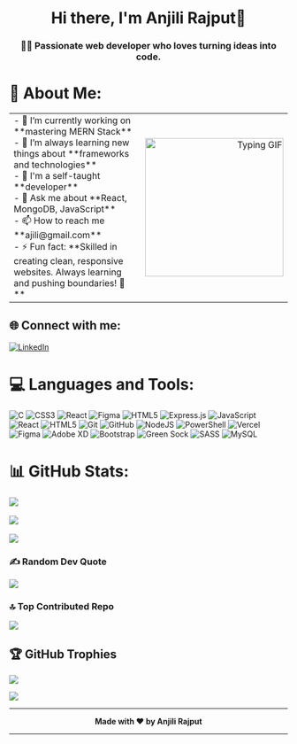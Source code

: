 <h1 align="center">Hi there, I'm Anjili Rajput👋</h1>
<h3 align="center"> 👩‍💻 Passionate web developer who loves turning ideas into code.</h3>

# 💫 About Me:
<table border="0">
  <tr>
    <td>
      - 🔭 I’m currently working on **mastering MERN Stack** <br>
      - 🌱 I’m always learning new things about **frameworks and technologies** <br>
      - 👯 I'm a self-taught **developer** <br>
      - 💬 Ask me about **React, MongoDB, JavaScript** <br>
      - 📫 How to reach me **ajili@gmail.com** <br>
      - ⚡ Fun fact: **Skilled in creating clean, responsive websites. Always learning and pushing boundaries! 🚀**
    </td>
    <td align="right">
      <img src="https://cdn.dribbble.com/users/1857592/screenshots/3848396/character-typing.gif" width="250" alt="Typing GIF"/>
    </td>
  </tr>
</table>

## 🌐 Connect with me:
 [![LinkedIn](https://img.shields.io/badge/LinkedIn-%230077B5.svg?logo=linkedin&logoColor=white)]([https://www.linkedin.com/in/pramod-laha-2869552b5/](https://www.linkedin.com/in/anjli-rajput-107a64300/)) 

# 💻 Languages and Tools:
![C](https://img.shields.io/badge/c-%2300599C.svg?style=for-the-badge&logo=c&logoColor=white) ![CSS3](https://img.shields.io/badge/css3-%231572B6.svg?style=for-the-badge&logo=css3&logoColor=white) ![React](https://img.shields.io/badge/react-%2320232a.svg?style=for-the-badge&logo=react&logoColor=%2361DAFB) ![Figma](https://img.shields.io/badge/figma-%23F24E1E.svg?style=for-the-badge&logo=figma&logoColor=white) ![HTML5](https://img.shields.io/badge/html5-%23E34F26.svg?style=for-the-badge&logo=html5&logoColor=white) ![Express.js](https://img.shields.io/badge/express.js-%23404d59.svg?style=for-the-badge&logo=express&logoColor=%2361DAFB) ![JavaScript](https://img.shields.io/badge/javascript-%23323330.svg?style=for-the-badge&logo=javascript&logoColor=%23F7DF1E) ![React](https://img.shields.io/badge/react-%2320232a.svg?style=for-the-badge&logo=react&logoColor=%2361DAFB) ![HTML5](https://img.shields.io/badge/html5-%23E34F26.svg?style=for-the-badge&logo=html5&logoColor=white) ![Git](https://img.shields.io/badge/git-%23F05033.svg?style=for-the-badge&logo=git&logoColor=white) ![GitHub](https://img.shields.io/badge/github-%23121011.svg?style=for-the-badge&logo=github&logoColor=white) ![NodeJS](https://img.shields.io/badge/node.js-6DA55F?style=for-the-badge&logo=node.js&logoColor=white) ![PowerShell](https://img.shields.io/badge/PowerShell-%235391FE.svg?style=for-the-badge&logo=powershell&logoColor=white) ![Vercel](https://img.shields.io/badge/vercel-%23000000.svg?style=for-the-badge&logo=vercel&logoColor=white) ![Figma](https://img.shields.io/badge/figma-%23F24E1E.svg?style=for-the-badge&logo=figma&logoColor=white) ![Adobe XD](https://img.shields.io/badge/Adobe%20XD-470137?style=for-the-badge&logo=Adobe%20XD&logoColor=#FF61F6) ![Bootstrap](https://img.shields.io/badge/bootstrap-%238511FA.svg?style=for-the-badge&logo=bootstrap&logoColor=white) ![Green Sock](https://img.shields.io/badge/green%20sock-88CE02?style=for-the-badge&logo=greensock&logoColor=white) ![SASS](https://img.shields.io/badge/SASS-hotpink.svg?style=for-the-badge&logo=SASS&logoColor=white) ![MySQL](https://img.shields.io/badge/mysql-4479A1.svg?style=for-the-badge&logo=mysql&logoColor=white)

# 📊 GitHub Stats:
![](https://github-readme-stats.vercel.app/api?username=AnjliRajput03&theme=tokyonight&bg_color=00000000&hide_border=false&include_all_commits=true&count_private=true&show_icons=true&locale&show=prs_merged,prs_merged_percentage&rank_icon=github
)<br/><br/>
![](https://github-readme-streak-stats.herokuapp.com/?user=AnjliRajput03&theme=default&bg_color=00000000&hide_border=false&text_bold=true)<br/><br/>
![](https://github-readme-stats.vercel.app/api/top-langs/?username=AnjliRajput03&theme=tokyonight&bg_color=00000000&hide_border=false&include_all_commits=false&count_private=true&layout=compact&text_bold=true)

### ✍️ Random Dev Quote
![](https://quotes-github-readme.vercel.app/api?type=horizontal&theme=tokyonight&bg_color=00000000&text_bold=true)

### 🔝 Top Contributed Repo
![](https://github-contributor-stats.vercel.app/api?username=AnjliRajput03&limit=5&theme=tokyonight&bg_color=00000000&combine_all_yearly_contributions=true&show_icons=true&locale)

## 🏆 GitHub Trophies
![](https://github-profile-trophy.vercel.app/?username=AnjliRajput03&theme=radical&no-frame=false&no-bg=false&margin-w=4) <br/>

[![](https://visitcount.itsvg.in/api?id=AnjliRajput03&icon=7&color=6)](https://visitcount.itsvg.in)


---
<p align="center"><strong>Made with ❤️ by Anjili Rajput</strong></p>

---
